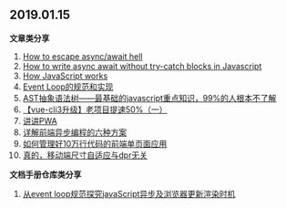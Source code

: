 
## 2019.01.15

**文章类分享**

 1. [How to escape async/await hell](https://medium.freecodecamp.org/avoiding-the-async-await-hell-c77a0fb71c4c) 
 1. [How to write async await without try-catch blocks in Javascript](https://blog.grossman.io/how-to-write-async-await-without-try-catch-blocks-in-javascript/) 
 1. [How JavaScript works](https://blog.sessionstack.com/tagged/tutorial) 
 1. [Event Loop的规范和实现](https://juejin.im/post/5a6155126fb9a01cb64edb45)
 1. [AST抽象语法树——最基础的javascript重点知识，99%的人根本不了解](https://segmentfault.com/a/1190000016231512) 
 1. [【vue-cli3升级】老项目提速50%（一）](https://juejin.im/post/5c395e7a51882523995dfc16) 
 1. [讲讲PWA](https://segmentfault.com/a/1190000012353473) 
 1. [详解前端异步编程的六种方案](https://mp.weixin.qq.com/s/Y21LMWcEatoBvtnqvQyxXg) 
 1. [如何管理好10万行代码的前端单页面应用](https://juejin.im/post/59cb0d0b5188257e876a2d27) 
 1. [真的，移动端尺寸自适应与dpr无关](https://juejin.im/post/5b346e8f5188251e1d39bd09) 


**文档手册仓库类分享**

1. [从event loop规范探究javaScript异步及浏览器更新渲染时机](https://github.com/aooy/blog/issues/5)



